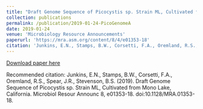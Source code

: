 ```yaml
---
title: "Draft Genome Sequence of Picocystis sp. Strain ML, Cultivated from Mono Lake, California"
collection: publications
permalink: /publication/2019-01-24-PicoGenomeA
date: 2019-01-24
venue: 'Microbiology Resource Announcements'
paperurl: 'https://mra.asm.org/content/8/4/e01353-18'
citation: 'Junkins, E.N., Stamps, B.W., Corsetti, F.A., Oremland, R.S., Spear, J.R., Stevenson, B.S. (2019). Draft Genome Sequence of Picocystis sp. Strain ML, Cultivated from Mono Lake, California. Microbiol Resour Announc 8, e01353-18. doi:10.1128/MRA.01353-18.'
---
```


<a href='https://mra.asm.org/content/8/4/e01353-18'>Download paper here</a>

Recommended citation: Junkins, E.N., Stamps, B.W., Corsetti, F.A., Oremland, R.S., Spear, J.R., Stevenson, B.S. (2019). Draft Genome Sequence of Picocystis sp. Strain ML, Cultivated from Mono Lake, California. Microbiol Resour Announc 8, e01353-18. doi:10.1128/MRA.01353-18.